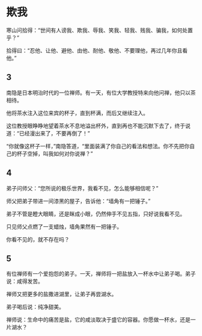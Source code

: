 # 欺我

寒山问拾得：“世间有人谤我、欺我、辱我、笑我、轻我、贱我、骗我，如何处置乎？”

拾得曰：“忍他、让他、避他、由他、耐他、敬他、不要理他，再过几年你且看他。”

## 3

南隐是日本明治时代的一位禅师。有一天，有位大学教授特来向他问禅，他只以茶相待。

他将茶水注入这位来宾的杯子，直到杯满，而后又继续注入。

这位教授眼睁睁地望着茶水不息地溢出杯外，直到再也不能沉默下去了，终于说道：“已经漫出来了，不要再倒了！”

“你就像这杯子一样，”南隐答道，“里面装满了你自己的看法和想法。你不先把你自己的杯子空掉，叫我如何对你说禅？”

## 4

弟子问师父：“您所说的极乐世界，我看不见，怎么能够相信呢？”

师父把弟子带进一间漆黑的屋子，告诉他：“墙角有一把锤子。”

弟子不管是瞪大眼睛，还是眯成小眼，仍然伸手不见五指，只好说我看不见。

只见师父点燃了一支蜡烛，墙角果然有一把锤子。

你看不见的，就不存在吗？

## 5

有位禅师有一个爱抱怨的弟子。一天，禅师将一把盐放入一杯水中让弟子喝。弟子说：咸得发苦。

禅师又把更多的盐撒进湖里，让弟子再尝湖水。

弟子喝后说：纯净甜美。

禅师说：生命中的痛苦是盐，它的咸淡取决于盛它的容器。你愿做一杯水，还是一片湖水？

